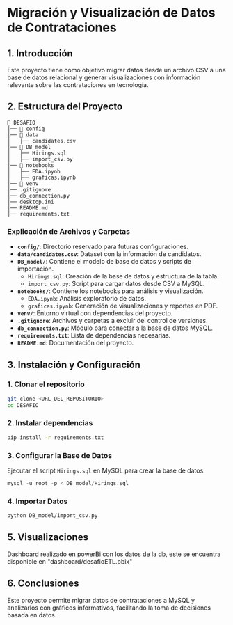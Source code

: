 # **Migración y Visualización de Datos de Contrataciones**

## **1. Introducción**
Este proyecto tiene como objetivo migrar datos desde un archivo CSV a una base de datos relacional y generar visualizaciones con información relevante sobre las contrataciones en tecnología.

## **2. Estructura del Proyecto**

```
📂 DESAFIO
│── 📂 config
│── 📂 data
│   ├── candidates.csv
│── 📂 DB_model
│   ├── Hirings.sql
│   ├── import_csv.py
│── 📂 notebooks
│   ├── EDA.ipynb
│   ├── graficas.ipynb
│── 📂 venv
│── .gitignore
│── db_connection.py
│── desktop.ini
│── README.md
│── requirements.txt
```

### **Explicación de Archivos y Carpetas**
- **`config/`**: Directorio reservado para futuras configuraciones.
- **`data/candidates.csv`**: Dataset con la información de candidatos.
- **`DB_model/`**: Contiene el modelo de base de datos y scripts de importación.
  - `Hirings.sql`: Creación de la base de datos y estructura de la tabla.
  - `import_csv.py`: Script para cargar datos desde CSV a MySQL.
- **`notebooks/`**: Contiene los notebooks para análisis y visualización.
  - `EDA.ipynb`: Análisis exploratorio de datos.
  - `graficas.ipynb`: Generación de visualizaciones y reportes en PDF.
- **`venv/`**: Entorno virtual con dependencias del proyecto.
- **`.gitignore`**: Archivos y carpetas a excluir del control de versiones.
- **`db_connection.py`**: Módulo para conectar a la base de datos MySQL.
- **`requirements.txt`**: Lista de dependencias necesarias.
- **`README.md`**: Documentación del proyecto.

## **3. Instalación y Configuración**

### **1. Clonar el repositorio**
```bash
git clone <URL_DEL_REPOSITORIO>
cd DESAFIO
```

### **2. Instalar dependencias**
```bash
pip install -r requirements.txt
```

### **3. Configurar la Base de Datos**
Ejecutar el script `Hirings.sql` en MySQL para crear la base de datos:
```sql
mysql -u root -p < DB_model/Hirings.sql
```

### **4. Importar Datos**
```bash
python DB_model/import_csv.py
```

## **5. Visualizaciones**
Dashboard realizado en powerBi con los datos de la db, este se encuentra disponible en "dashboard/desafioETL.pbix"

## **6. Conclusiones**
Este proyecto permite migrar datos de contrataciones a MySQL y analizarlos con gráficos informativos, facilitando la toma de decisiones basada en datos.

